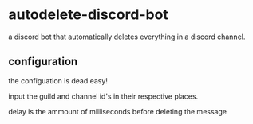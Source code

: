 # autodelete-discord-bot
a discord bot that automatically deletes everything in a discord channel.

## configuration
the configuation is dead easy!

input the guild and channel id's in their respective places.

delay is the ammount of milliseconds before deleting the message